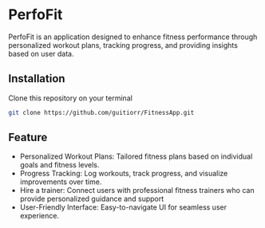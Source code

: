 # PerfoFit

PerfoFit is an application designed to enhance fitness performance through personalized workout plans, tracking progress, and providing insights based on user data.

## Installation

Clone this repository on your terminal
```bash
git clone https://github.com/guitiorr/FitnessApp.git
```


## Feature
- Personalized Workout Plans: Tailored fitness plans based on individual goals and fitness levels.
- Progress Tracking: Log workouts, track progress, and visualize improvements over time.
- Hire a trainer: Connect users with professional fitness trainers who can provide personalized guidance and support
- User-Friendly Interface: Easy-to-navigate UI for seamless user experience.

